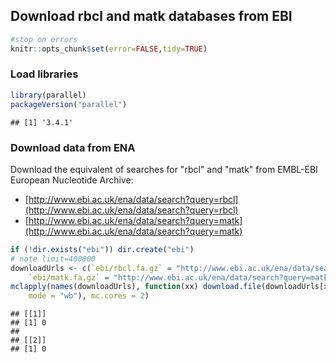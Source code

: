## Download rbcl and matk databases from EBI


```r
#stop on errors
knitr::opts_chunk$set(error=FALSE,tidy=TRUE)
```

### Load libraries

```r
library(parallel)
packageVersion("parallel")
```

```
## [1] '3.4.1'
```

### Download data from ENA
Download the equivalent of searches for "rbcl" and "matk" from EMBL-EBI European Nucleotide Archive:
* [http://www.ebi.ac.uk/ena/data/search?query=rbcl](http://www.ebi.ac.uk/ena/data/search?query=rbcl)
* [http://www.ebi.ac.uk/ena/data/search?query=matk](http://www.ebi.ac.uk/ena/data/search?query=matk)

```r
if (!dir.exists("ebi")) dir.create("ebi")
# note limit=400000
downloadUrls <- c(`ebi/rbcl.fa.gz` = "http://www.ebi.ac.uk/ena/data/search?query=rbcl&result=sequence_release&display=fasta&download=gzip&limit=400000", 
    `ebi/matk.fa.gz` = "http://www.ebi.ac.uk/ena/data/search?query=matk&result=sequence_release&display=fasta&download=gzip&limit=400000")
mclapply(names(downloadUrls), function(xx) download.file(downloadUrls[xx], xx, 
    mode = "wb"), mc.cores = 2)
```

```
## [[1]]
## [1] 0
## 
## [[2]]
## [1] 0
```
